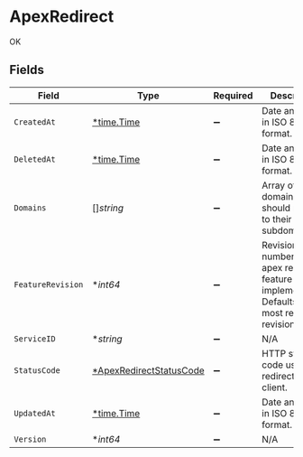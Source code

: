 # ApexRedirect

OK


## Fields

| Field                                                                                              | Type                                                                                               | Required                                                                                           | Description                                                                                        | Example                                                                                            |
| -------------------------------------------------------------------------------------------------- | -------------------------------------------------------------------------------------------------- | -------------------------------------------------------------------------------------------------- | -------------------------------------------------------------------------------------------------- | -------------------------------------------------------------------------------------------------- |
| `CreatedAt`                                                                                        | [*time.Time](https://pkg.go.dev/time#Time)                                                         | :heavy_minus_sign:                                                                                 | Date and time in ISO 8601 format.                                                                  | 2020-04-09T18:14:30Z                                                                               |
| `DeletedAt`                                                                                        | [*time.Time](https://pkg.go.dev/time#Time)                                                         | :heavy_minus_sign:                                                                                 | Date and time in ISO 8601 format.                                                                  | 2020-04-09T18:14:30Z                                                                               |
| `Domains`                                                                                          | []*string*                                                                                         | :heavy_minus_sign:                                                                                 | Array of apex domains that should redirect to their WWW subdomain.                                 |                                                                                                    |
| `FeatureRevision`                                                                                  | **int64*                                                                                           | :heavy_minus_sign:                                                                                 | Revision number of the apex redirect feature implementation. Defaults to the most recent revision. |                                                                                                    |
| `ServiceID`                                                                                        | **string*                                                                                          | :heavy_minus_sign:                                                                                 | N/A                                                                                                | SU1Z0isxPaozGVKXdv0eY                                                                              |
| `StatusCode`                                                                                       | [*ApexRedirectStatusCode](../../models/shared/apexredirectstatuscode.md)                           | :heavy_minus_sign:                                                                                 | HTTP status code used to redirect the client.                                                      |                                                                                                    |
| `UpdatedAt`                                                                                        | [*time.Time](https://pkg.go.dev/time#Time)                                                         | :heavy_minus_sign:                                                                                 | Date and time in ISO 8601 format.                                                                  | 2020-04-09T18:14:30Z                                                                               |
| `Version`                                                                                          | **int64*                                                                                           | :heavy_minus_sign:                                                                                 | N/A                                                                                                | 1                                                                                                  |